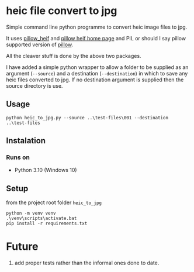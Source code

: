# heic file convert to jpg

Simple command line python programme to convert heic image files to jpg.

It uses [pillow_heif](https://pypi.org/project/pillow-heif/) and [pillow heif home page](https://github.com/bigcat88/pillow_heif)
and PIL or should I say pillow supported version of [pillow](https://pillow.readthedocs.io/en/stable/reference/Image.html).

All the cleaver stuff is done by the above two packages.

I have added a simple python wrapper to allow a folder to be supplied as an argument (```--source```) and 
a destination (```--destination```) in which to save any heic files converted to jpg. If no destination argument
is supplied then the source directory is use.

## Usage

```commandline
python heic_to_jpg.py --source ..\test-files\001 --destination ..\test-files
```

## Instalation

### Runs on

- Python 3.10 (Windows 10)

## Setup

from the project root folder ```heic_to_jpg```

```commandline
python -m venv venv
.\venv\scripts\activate.bat
pip install -r requirements.txt
```

# Future

1) add proper tests rather than the informal ones done to date.